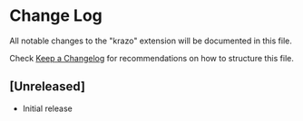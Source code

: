 # Change Log

All notable changes to the "krazo" extension will be documented in this file.

Check [Keep a Changelog](http://keepachangelog.com/) for recommendations on how to structure this file.

## [Unreleased]

- Initial release